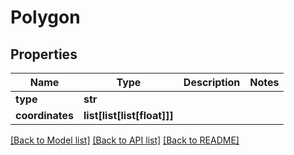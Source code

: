 # Polygon

## Properties
Name | Type | Description | Notes
------------ | ------------- | ------------- | -------------
**type** | **str** |  | 
**coordinates** | **list[list[list[float]]]** |  | 

[[Back to Model list]](../README.md#documentation-for-models) [[Back to API list]](../README.md#documentation-for-api-endpoints) [[Back to README]](../README.md)


